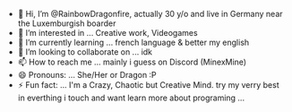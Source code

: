 - 👋 Hi, I’m @RainbowDragonfire, actually 30 y/o and live in Germany near the Luxemburgish boarder
- 👀 I’m interested in ... Creative work, Videogames
- 🌱 I’m currently learning ... french language & better my english
- 💞️ I’m looking to collaborate on ... idk
- 📫 How to reach me ... mainly i guess on Discord (MinexMine)
- 😄 Pronouns: ... She/Her or Dragon :P
- ⚡ Fun fact: ... I'm a Crazy, Chaotic but Creative Mind. try my verry best in everthing i touch and want learn more about programing ...

<!---
RainbowDragonfire/RainbowDragonfire is a ✨ special ✨ repository because its `README.md` (this file) appears on your GitHub profile.
You can click the Preview link to take a look at your changes.
--->
